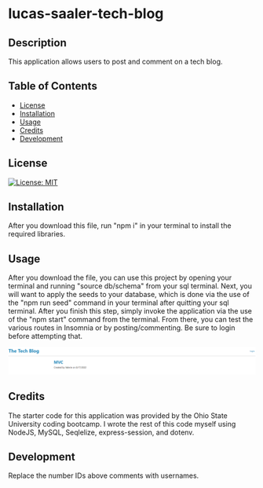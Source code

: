 # lucas-saaler-tech-blog

## Description

This application allows users to post and comment on a tech blog.

## Table of Contents

- [License](#license)
- [Installation](#installation)
- [Usage](#usage)
- [Credits](#credits)
- [Development](#development)


## License

[![License: MIT](https://img.shields.io/badge/License-MIT-yellow.svg)](https://opensource.org/licenses/MIT)

## Installation

After you download this file, run "npm i" in your terminal to install the required libraries.

## Usage

After you download the file, you can use this project by opening your terminal and running "source db/schema" from your sql terminal. Next, you will want to apply the seeds to your database, which is done via the use of the "npm run seed" command in your terminal after quitting your sql terminal. After you finish this step, simply invoke the application via the use of the "npm start" command from the terminal. From there, you can test the various routes in Insomnia or by posting/commenting. Be sure to login before attempting that.

![Website Preview](asset/Capture.PNG)

## Credits

The starter code for this application was provided by the Ohio State University coding bootcamp. I wrote the rest of this code myself using NodeJS, MySQL, Seqlelize, express-session, and dotenv.

## Development

Replace the number IDs above comments with usernames.